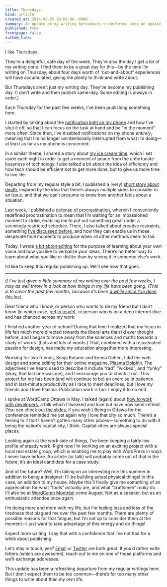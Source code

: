 ```yaml
---
title: Thursdays
kind: article
created_at: 2014-06-25 18:00:00 -0400
summary: An update on my writing hereabouts transformed into an update on my life. A bit self-indulgent.
published: true
frontpage: false
custom_link: 
---
```


I like Thursdays.

They’re a delightful, safe day of the week. They’re also the day I get a lot of my writing done. I find them to be a great day for this—by the time I’m writing on Thursday, about four days worth of “out-and-about” experiences will have accumulated, giving me plenty to think and write about.

But Thursdays aren’t just my writing day. They’ve become my publishing day. (I don’t write and then publish same-day. Some editing is always in order.)

Each Thursday for the past few weeks, I’ve been publishing something here.

I started by talking about the [notification light on my phone](/articles/notification-lights/) and how I’ve shut it off, so that I can focus on the task at hand and be “in the moment” more often. Since then, I’ve disabled notifications on my phone *entirely*, meaning that I’m no longer unintentionally interrupted from what I’m doing—at least as far as my phone is concerned.

In a similar theme, I shared a story about [my ice cream time](/articles/ice-cream-time/), which I set aside each night in order to get a moment of peace from the unfortunate busyness of technology. I also talked a bit about the idea of efficiency and how tech should be efficient not to get more done, but to give us more time to live life.

Departing from my regular style a bit, I published a (very) [short story about death](/articles/on-struggling-and-death/), inspired by the idea that there’s always multiple sides to consider in an issue, and that we can’t presume to know how another feels about a situation.

Last week, I published a [defense of procrastination](/articles/passion-not-pressure/), wherein I conveniently redefined procrastination to mean that I’m waiting for an impassioned moment to strike, enabling me to put out something great under a seemingly restricted schedule. There, I also talked about creative restraints, something [I’ve discussed before](/articles/design-with-constraints/), and how they can enable us in those desperate final moments to produce when all other methods seem to fail.

Today, I wrote [a bit about editing](/articles/edit-your-own-voice/) for the purpose of learning about your own voice and how you like to verbalize your ideas. There’s no better way to learn about what you like or dislike than by seeing it in someone else’s work.

I’d like to keep this regular publishing up. We’ll see how that goes.

***

*If I’ve just given a little summary of my writing over the past few weeks, I may as well throw in a look at how things in my life have been going. (This is to cover the past few months, because it’s been [a while since I’ve done this last](/articles/september-2013/).*

Dear friend who I know, or person who wants to be my friend but I don’t know (in which case, [get in touch](mailto:lucas@lucascherkewski.com)), or person who is on a deep internet dive and has chanced across my work:

I finished another year of school! During that time I realized that my focus in life felt much more directed towards the liberal arts than I’d ever thought before, and I began to move away from the sciences and maths towards a study of words. (Lots and lots of words.) That, combined with a rejuvenated passion for design, has made my education altogether more interesting.

Working for two friends, Sonja Katanic and Emma Cohen, I did the web design and some editing for their online magazine, [Plasma Dolphin](http://plasmadolphin.com/). The adjectives I’ve heard used to describe it include “rad”, “wicked”, and “funky” (okay, that last one was me), and I encourage you to check it out. This project for me has been (and will continue to be) an exercise in patience and in last-minute productivity as I race to meet deadlines, but I love my friends and I love Plasma. Publication work is fun. I enjoy it to no end.

I spoke at WordCamp Ottawa in May. I talked (again) about [how to work with developers](http://2014.ottawa.wordcamp.org/sessions/#post-850416), a talk which I tweaked and love but have now semi-retired. (You can check out [the slides](https://speakerdeck.com/lchski/be-the-perfect-client-round-2), if you wish.) Being in Ottawa for the conference reminded me yet again why I love that city so much. There’s a feeling to it that I haven’t gotten many other places—something to do with it being the nation’s capital city, I think. Capital cities are always special places.

Looking again at the work side of things, I’ve been keeping a fairly low profile of steady work. Right now I’m working on an exciting project with a local real estate group, which is enabling me to play with WordPress in ways I never have before. An article (or talk) will probably come out of that in the future; it’s an ideal candidate for a case study.

And of the future? Well, I’m taking on an interesting role this summer in addition to being a designer: I’ll be building actual physical things! In this case, an addition to my house. Maybe this’ll finally give me something of an appreciation for what “tools” *actually* are, and what “craftsmen” *really* do. I’ll also be at [WordCamp Montréal](http://2014.montreal.wordcamp.org/) come August. Not as a speaker, but as an enthusiastic attendee once again.

I’m doing more and more with my life, but I’m feeling less and less of the tiredness that plagued me over the past few months. There are plenty of possible reasons for that fatigue, but I’m not up to consider them at the moment—I just want to take advantage of this energy and do things!

Expect more writing. I say that with a confidence that I’ve not had for a while about publishing.

Let’s stay in touch, yes? [Email](mailto:lucas@lucascherkewski.com) or [Twitter](https://twitter.com/lchski) are both great. If you’d rather write letters (which are awesome), reach out to me on one of those platforms and we’ll exchange addresses.

This update has been a refreshing departure from my regular writings here. But I don’t expect them to be too common—there’s far too many other things to write about than my own life.